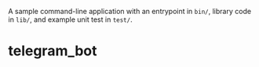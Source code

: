 A sample command-line application with an entrypoint in `bin/`, library code
in `lib/`, and example unit test in `test/`.
# telegram_bot
